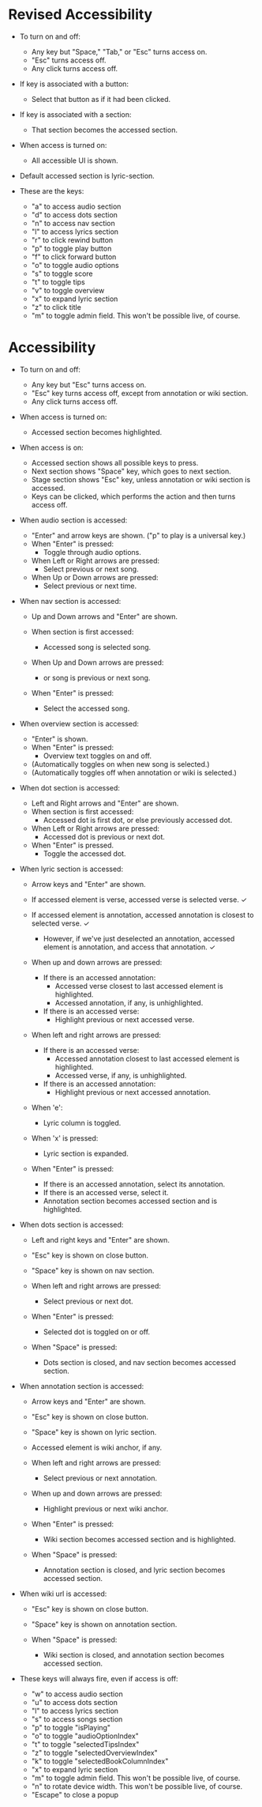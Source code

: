 # Revised Accessibility

* To turn on and off:
    * Any key but "Space," "Tab," or "Esc" turns access on.
    * "Esc" turns access off.
    * Any click turns access off.

* If key is associated with a button:
    * Select that button as if it had been clicked.

* If key is associated with a section:
    * That section becomes the accessed section.

* When access is turned on:
    * All accessible UI is shown.

* Default accessed section is lyric-section.

* These are the keys:
    * "a" to access audio section
    * "d" to access dots section
    * "n" to access nav section
    * "l" to access lyrics section
    * "r" to click rewind button
    * "p" to toggle play button
    * "f" to click forward button
    * "o" to toggle audio options
    * "s" to toggle score
    * "t" to toggle tips
    * "v" to toggle overview
    * "x" to expand lyric section
    * "z" to click title
    * "m" to toggle admin field. This won't be possible live, of course.

# Accessibility

* To turn on and off:
    * Any key but "Esc" turns access on.
    * "Esc" key turns access off, except from annotation or wiki section.
    * Any click turns access off.

* When access is turned on:
    * Accessed section becomes highlighted.

* When access is on:
    * Accessed section shows all possible keys to press.
    * Next section shows "Space" key, which goes to next section.
    * Stage section shows "Esc" key, unless annotation or wiki section is accessed.
    * Keys can be clicked, which performs the action and then turns access off.

* When audio section is accessed:
    * "Enter" and arrow keys are shown. ("p" to play is a universal key.)
    * When "Enter" is pressed:
        * Toggle through audio options.
    * When Left or Right arrows are pressed:
        * Select previous or next song.
    * When Up or Down arrows are pressed:
        * Select previous or next time.

* When nav section is accessed:
    * Up and Down arrows and "Enter" are shown.
    * When section is first accessed:
        * Accessed song is selected song.

    * When Up and Down arrows are pressed:
        * or song is previous or next song.

    * When "Enter" is pressed:
        * Select the accessed song.

* When overview section is accessed:
    * "Enter" is shown.
    * When "Enter" is pressed:
        * Overview text toggles on and off.
    * (Automatically toggles on when new song is selected.)
    * (Automatically toggles off when annotation or wiki is selected.)

* When dot section is accessed:
    * Left and Right arrows and "Enter" are shown.
    * When section is first accessed:
        * Accessed dot is first dot, or else previously accessed dot.
    * When Left or Right arrows are pressed:
        * Accessed dot is previous or next dot.
    * When "Enter" is pressed.
        * Toggle the accessed dot.

* When lyric section is accessed:
    * Arrow keys and "Enter" are shown.
    * If accessed element is verse, accessed verse is selected verse. ✓
    * If accessed element is annotation, accessed annotation is closest to selected verse. ✓
        * However, if we've just deselected an annotation, accessed element is annotation, and access that annotation. ✓

    * When up and down arrows are pressed:
        * If there is an accessed annotation:
            * Accessed verse closest to last accessed element is highlighted.
            * Accessed annotation, if any, is unhighlighted.
        * If there is an accessed verse:
            * Highlight previous or next accessed verse.

    * When left and right arrows are pressed:
        * If there is an accessed verse:
            * Accessed annotation closest to last accessed element is highlighted.
            * Accessed verse, if any, is unhighlighted.
        * If there is an accessed annotation:
            * Highlight previous or next accessed annotation.

    * When 'e':
        * Lyric column is toggled.

    * When 'x' is pressed:
        * Lyric section is expanded.

    * When "Enter" is pressed:
        * If there is an accessed annotation, select its annotation.
        * If there is an accessed verse, select it.
        * Annotation section becomes accessed section and is highlighted.

* When dots section is accessed:
    * Left and right keys and "Enter" are shown.
    * "Esc" key is shown on close button.
    * "Space" key is shown on nav section.

    * When left and right arrows are pressed:
        * Select previous or next dot.

    * When "Enter" is pressed:
        * Selected dot is toggled on or off.

    * When "Space" is pressed:
        * Dots section is closed, and nav section becomes accessed section.

* When annotation section is accessed:
    * Arrow keys and "Enter" are shown.
    * "Esc" key is shown on close button.
    * "Space" key is shown on lyric section.
    * Accessed element is wiki anchor, if any.

    * When left and right arrows are pressed:
        * Select previous or next annotation.

    * When up and down arrows are pressed:
        * Highlight previous or next wiki anchor.

    * When "Enter" is pressed:
        * Wiki section becomes accessed section and is highlighted.

    * When "Space" is pressed:
        * Annotation section is closed, and lyric section becomes accessed section.

* When wiki url is accessed:
    * "Esc" key is shown on close button.
    * "Space" key is shown on annotation section.

    * When "Space" is pressed:
        * Wiki section is closed, and annotation section becomes accessed section.

* These keys will always fire, even if access is off:
    * "w" to access audio section
    * "u" to access dots section
    * "l" to access lyrics section
    * "s" to access songs section
    * "p" to toggle "isPlaying"
    * "o" to toggle "audioOptionIndex"
    * "t" to toggle "selectedTipsIndex"
    * "z" to toggle "selectedOverviewIndex"
    * "k" to toggle "selectedBookColumnIndex"
    * "x" to expand lyric section
    * "m" to toggle admin field. This won't be possible live, of course.
    * "n" to rotate device width. This won't be possible live, of course.
    * "Escape" to close a popup
